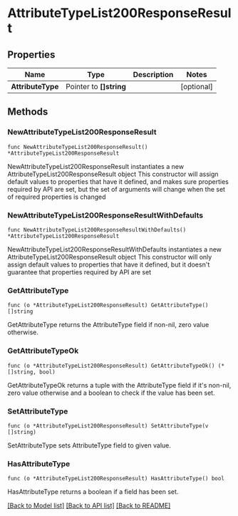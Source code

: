 # AttributeTypeList200ResponseResult

## Properties

Name | Type | Description | Notes
------------ | ------------- | ------------- | -------------
**AttributeType** | Pointer to **[]string** |  | [optional] 

## Methods

### NewAttributeTypeList200ResponseResult

`func NewAttributeTypeList200ResponseResult() *AttributeTypeList200ResponseResult`

NewAttributeTypeList200ResponseResult instantiates a new AttributeTypeList200ResponseResult object
This constructor will assign default values to properties that have it defined,
and makes sure properties required by API are set, but the set of arguments
will change when the set of required properties is changed

### NewAttributeTypeList200ResponseResultWithDefaults

`func NewAttributeTypeList200ResponseResultWithDefaults() *AttributeTypeList200ResponseResult`

NewAttributeTypeList200ResponseResultWithDefaults instantiates a new AttributeTypeList200ResponseResult object
This constructor will only assign default values to properties that have it defined,
but it doesn't guarantee that properties required by API are set

### GetAttributeType

`func (o *AttributeTypeList200ResponseResult) GetAttributeType() []string`

GetAttributeType returns the AttributeType field if non-nil, zero value otherwise.

### GetAttributeTypeOk

`func (o *AttributeTypeList200ResponseResult) GetAttributeTypeOk() (*[]string, bool)`

GetAttributeTypeOk returns a tuple with the AttributeType field if it's non-nil, zero value otherwise
and a boolean to check if the value has been set.

### SetAttributeType

`func (o *AttributeTypeList200ResponseResult) SetAttributeType(v []string)`

SetAttributeType sets AttributeType field to given value.

### HasAttributeType

`func (o *AttributeTypeList200ResponseResult) HasAttributeType() bool`

HasAttributeType returns a boolean if a field has been set.


[[Back to Model list]](../README.md#documentation-for-models) [[Back to API list]](../README.md#documentation-for-api-endpoints) [[Back to README]](../README.md)


